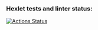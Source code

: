 ### Hexlet tests and linter status:
[![Actions Status](https://github.com/12oprs/java-project-lvl5/workflows/hexlet-check/badge.svg)](https://github.com/12oprs/java-project-lvl5/actions)